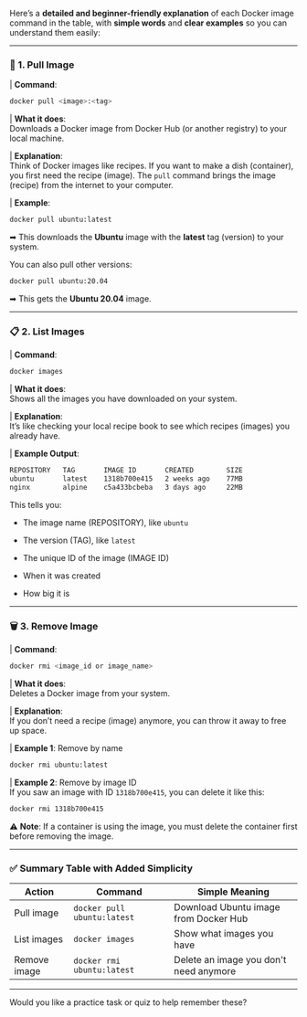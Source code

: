 Here’s a **detailed and beginner-friendly explanation** of each Docker image command in the table, with **simple words** and **clear examples** so you can understand them easily:

---

### 🚀 1. **Pull Image**

| **Command**:

```bash
docker pull <image>:<tag>
```

| **What it does**:  
Downloads a Docker image from Docker Hub (or another registry) to your local machine.

| **Explanation**:  
Think of Docker images like recipes. If you want to make a dish (container), you first need the recipe (image). The `pull` command brings the image (recipe) from the internet to your computer.

| **Example**:

```bash
docker pull ubuntu:latest
```

➡ This downloads the **Ubuntu** image with the **latest** tag (version) to your system.

You can also pull other versions:

```bash
docker pull ubuntu:20.04
```

➡ This gets the **Ubuntu 20.04** image.

---

### 📋 2. **List Images**

| **Command**:

```bash
docker images
```

| **What it does**:  
Shows all the images you have downloaded on your system.

| **Explanation**:  
It’s like checking your local recipe book to see which recipes (images) you already have.

| **Example Output**:

```bash
REPOSITORY   TAG       IMAGE ID       CREATED        SIZE
ubuntu       latest    1318b700e415   2 weeks ago    77MB
nginx        alpine    c5a433bcbeba   3 days ago     22MB
```

This tells you:

- The image name (REPOSITORY), like `ubuntu`
    
- The version (TAG), like `latest`
    
- The unique ID of the image (IMAGE ID)
    
- When it was created
    
- How big it is
    

---

### 🗑️ 3. **Remove Image**

| **Command**:

```bash
docker rmi <image_id or image_name>
```

| **What it does**:  
Deletes a Docker image from your system.

| **Explanation**:  
If you don’t need a recipe (image) anymore, you can throw it away to free up space.

| **Example 1**: Remove by name

```bash
docker rmi ubuntu:latest
```

| **Example 2**: Remove by image ID  
If you saw an image with ID `1318b700e415`, you can delete it like this:

```bash
docker rmi 1318b700e415
```

⚠️ **Note**: If a container is using the image, you must delete the container first before removing the image.

---

### ✅ Summary Table with Added Simplicity

|**Action**|**Command**|**Simple Meaning**|
|---|---|---|
|Pull image|`docker pull ubuntu:latest`|Download Ubuntu image from Docker Hub|
|List images|`docker images`|Show what images you have|
|Remove image|`docker rmi ubuntu:latest`|Delete an image you don't need anymore|

---

Would you like a practice task or quiz to help remember these?